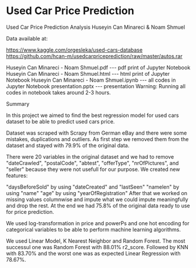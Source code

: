 # Used Car Price Prediction

Used Car Price Prediction Analysis
Huseyin Can Minareci & Noam Shmuel

Data available at: 

https://www.kaggle.com/orgesleka/used-cars-database
https://github.com/hcan-m/usedcarpriceprediction/raw/master/autos.rar

Huseyin Can Minareci - Noam Shmuel.pdf --- pdf print of Jupyter Notebook
Huseyin Can Minareci - Noam Shmuel.html --- html print of Jupyter Notebook
Huseyin Can Minareci - Noam Shmuel.ipynb  --- all codes in Jupyter Notebook
presentation.pptx --- presentation
Warning: Running all codes in notebook takes around 2-3 hours.



Summary

In this project we aimed to find the best regression model for used cars dataset to be able to predict used cars price.

Dataset was scraped with Scrapy from German eBay and there were some mistakes, duplications and outliers. As first step we removed them from the dataset and stayed with 79.9% of the original data.

There were 20 variables in the original dataset and we had to remove "dateCrawled", "postalCode", "abtest", "offerType", "nrOfPictures", and "seller" because they were not usefull for our purpose. We created new features:

"daysBeforeSold" by using "dateCreated" and "lastSeen" "namelen" by using "name" "age" by using "yearOfRegistration" After that we worked on missing values columnwise and impute what we could impute meaningfully and drop the rest. At the end we had 75.8% of the original data ready to use for price prediction.

We used log-transformation in price and powerPs and one hot encoding for categorical variables to be able to perform machine learning algorithms.

We used Linear Model, K Nearest Neighbor and Random Forest. The most successul one was Random Forest with 88.01% r2_score. Followed by KNN with 83.70% and the worst one was as expected Linear Regression with 78.67%.
